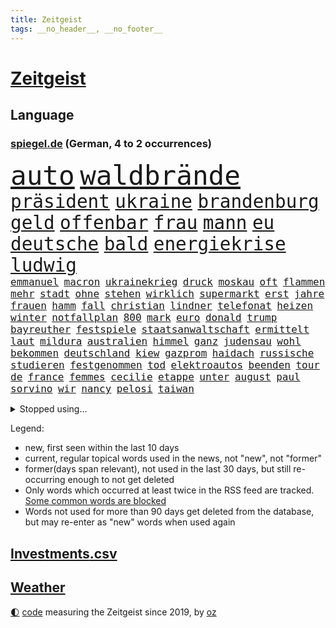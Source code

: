 ```yaml
---
title: Zeitgeist
tags: __no_header__, __no_footer__
---
```


# [Zeitgeist](https://oliz.io/zeitgeist/)

## Language

<h3><a href="https://www.spiegel.de" target="_blank">spiegel.de</a> (German, 4 to 2 occurrences)</h3>
<p style="font-family:monospace">
<span style="font-size:32pt"><a href="news_links.html#auto" class="current">auto</a></span>
<span style="font-size:32pt"><a href="news_links.html#waldbrände" class="current">waldbrände</a></span>
<br>
<span style="font-size:22pt"><a href="news_links.html#präsident" class="current">präsident</a></span>
<span style="font-size:22pt"><a href="news_links.html#ukraine" class="current">ukraine</a></span>
<span style="font-size:22pt"><a href="news_links.html#brandenburg" class="current">brandenburg</a></span>
<span style="font-size:22pt"><a href="news_links.html#geld" class="current">geld</a></span>
<span style="font-size:22pt"><a href="news_links.html#offenbar" class="current">offenbar</a></span>
<span style="font-size:22pt"><a href="news_links.html#frau" class="current">frau</a></span>
<span style="font-size:22pt"><a href="news_links.html#mann" class="current">mann</a></span>
<span style="font-size:22pt"><a href="news_links.html#eu" class="current">eu</a></span>
<span style="font-size:22pt"><a href="news_links.html#deutsche" class="current">deutsche</a></span>
<span style="font-size:22pt"><a href="news_links.html#bald" class="current">bald</a></span>
<span style="font-size:22pt"><a href="news_links.html#energiekrise" class="current">energiekrise</a></span>
<span style="font-size:22pt"><a href="news_links.html#ludwig" class="new">ludwig</a></span>
<br>
<span style="font-size:12pt"><a href="news_links.html#emmanuel" class="current">emmanuel</a></span>
<span style="font-size:12pt"><a href="news_links.html#macron" class="current">macron</a></span>
<span style="font-size:12pt"><a href="news_links.html#ukrainekrieg" class="current">ukrainekrieg</a></span>
<span style="font-size:12pt"><a href="news_links.html#druck" class="current">druck</a></span>
<span style="font-size:12pt"><a href="news_links.html#moskau" class="current">moskau</a></span>
<span style="font-size:12pt"><a href="news_links.html#oft" class="current">oft</a></span>
<span style="font-size:12pt"><a href="news_links.html#flammen" class="current">flammen</a></span>
<span style="font-size:12pt"><a href="news_links.html#mehr" class="current">mehr</a></span>
<span style="font-size:12pt"><a href="news_links.html#stadt" class="current">stadt</a></span>
<span style="font-size:12pt"><a href="news_links.html#ohne" class="current">ohne</a></span>
<span style="font-size:12pt"><a href="news_links.html#stehen" class="current">stehen</a></span>
<span style="font-size:12pt"><a href="news_links.html#wirklich" class="current">wirklich</a></span>
<span style="font-size:12pt"><a href="news_links.html#supermarkt" class="current">supermarkt</a></span>
<span style="font-size:12pt"><a href="news_links.html#erst" class="current">erst</a></span>
<span style="font-size:12pt"><a href="news_links.html#jahre" class="current">jahre</a></span>
<span style="font-size:12pt"><a href="news_links.html#frauen" class="current">frauen</a></span>
<span style="font-size:12pt"><a href="news_links.html#hamm" class="current">hamm</a></span>
<span style="font-size:12pt"><a href="news_links.html#fall" class="current">fall</a></span>
<span style="font-size:12pt"><a href="news_links.html#christian" class="current">christian</a></span>
<span style="font-size:12pt"><a href="news_links.html#lindner" class="current">lindner</a></span>
<span style="font-size:12pt"><a href="news_links.html#telefonat" class="current">telefonat</a></span>
<span style="font-size:12pt"><a href="news_links.html#heizen" class="current">heizen</a></span>
<span style="font-size:12pt"><a href="news_links.html#winter" class="current">winter</a></span>
<span style="font-size:12pt"><a href="news_links.html#notfallplan" class="new">notfallplan</a></span>
<span style="font-size:12pt"><a href="news_links.html#800" class="current">800</a></span>
<span style="font-size:12pt"><a href="news_links.html#mark" class="current">mark</a></span>
<span style="font-size:12pt"><a href="news_links.html#euro" class="current">euro</a></span>
<span style="font-size:12pt"><a href="news_links.html#donald" class="current">donald</a></span>
<span style="font-size:12pt"><a href="news_links.html#trump" class="current">trump</a></span>
<span style="font-size:12pt"><a href="news_links.html#bayreuther" class="new">bayreuther</a></span>
<span style="font-size:12pt"><a href="news_links.html#festspiele" class="current">festspiele</a></span>
<span style="font-size:12pt"><a href="news_links.html#staatsanwaltschaft" class="current">staatsanwaltschaft</a></span>
<span style="font-size:12pt"><a href="news_links.html#ermittelt" class="current">ermittelt</a></span>
<span style="font-size:12pt"><a href="news_links.html#laut" class="current">laut</a></span>
<span style="font-size:12pt"><a href="news_links.html#mildura" class="new">mildura</a></span>
<span style="font-size:12pt"><a href="news_links.html#australien" class="current">australien</a></span>
<span style="font-size:12pt"><a href="news_links.html#himmel" class="current">himmel</a></span>
<span style="font-size:12pt"><a href="news_links.html#ganz" class="current">ganz</a></span>
<span style="font-size:12pt"><a href="news_links.html#judensau" class="current">judensau</a></span>
<span style="font-size:12pt"><a href="news_links.html#wohl" class="current">wohl</a></span>
<span style="font-size:12pt"><a href="news_links.html#bekommen" class="current">bekommen</a></span>
<span style="font-size:12pt"><a href="news_links.html#deutschland" class="current">deutschland</a></span>
<span style="font-size:12pt"><a href="news_links.html#kiew" class="current">kiew</a></span>
<span style="font-size:12pt"><a href="news_links.html#gazprom" class="current">gazprom</a></span>
<span style="font-size:12pt"><a href="news_links.html#haidach" class="new">haidach</a></span>
<span style="font-size:12pt"><a href="news_links.html#russische" class="current">russische</a></span>
<span style="font-size:12pt"><a href="news_links.html#studieren" class="new">studieren</a></span>
<span style="font-size:12pt"><a href="news_links.html#festgenommen" class="current">festgenommen</a></span>
<span style="font-size:12pt"><a href="news_links.html#tod" class="current">tod</a></span>
<span style="font-size:12pt"><a href="news_links.html#elektroautos" class="current">elektroautos</a></span>
<span style="font-size:12pt"><a href="news_links.html#beenden" class="current">beenden</a></span>
<span style="font-size:12pt"><a href="news_links.html#tour" class="current">tour</a></span>
<span style="font-size:12pt"><a href="news_links.html#de" class="current">de</a></span>
<span style="font-size:12pt"><a href="news_links.html#france" class="current">france</a></span>
<span style="font-size:12pt"><a href="news_links.html#femmes" class="new">femmes</a></span>
<span style="font-size:12pt"><a href="news_links.html#cecilie" class="new">cecilie</a></span>
<span style="font-size:12pt"><a href="news_links.html#etappe" class="current">etappe</a></span>
<span style="font-size:12pt"><a href="news_links.html#unter" class="current">unter</a></span>
<span style="font-size:12pt"><a href="news_links.html#august" class="current">august</a></span>
<span style="font-size:12pt"><a href="news_links.html#paul" class="current">paul</a></span>
<span style="font-size:12pt"><a href="news_links.html#sorvino" class="new">sorvino</a></span>
<span style="font-size:12pt"><a href="news_links.html#wir" class="current">wir</a></span>
<span style="font-size:12pt"><a href="news_links.html#nancy" class="current">nancy</a></span>
<span style="font-size:12pt"><a href="news_links.html#pelosi" class="current">pelosi</a></span>
<span style="font-size:12pt"><a href="news_links.html#taiwan" class="current">taiwan</a></span>
</p>
<details>
<summary>Stopped using...</summary>
<p class="former" style="font-size:12pt">
bayerische(642) beschreibt(642) sarscov2(642) vergeben(642) arm(641) bisherige(641) versorgt(641) betroffene(640) blicken(640) konzernchef(640) strafen(640) wiederwahl(640) berichterstattung(639) bewertet(639) coronaimpfstoffe(639) coronatote(639) infektionszahlen(639) krank(639) verlegt(639) versehentlich(639) bedrohung(638) briten(638) einwohner(638) gekostet(638) gerechtigkeit(638) liege(638) müller(638) positive(638) punkte(638) rainer(638) scheiterte(638) untersuchungen(638) weltkrieg(638) wenden(638) beschimpft(637) beteiligten(637) erheblich(637) erstaunlich(637) figuren(637) hinterher(637) reich(637) standort(637) aufmerksamkeit(636) belarussischen(636) blickt(636) korruption(636) mag(636) san(636) signal(636) anspruch(635) dienen(635) eindruck(635) gesundheitlichen(635) klein(635) klingbeil(635) lars(635) schaltet(635) spdpolitikerin(635) tempo(635) unternehmer(635) argumente(634) ehren(634) klaren(634) nutzte(634) reformen(634) schmidt(634) südkorea(634) tötung(634) verschwunden(634) verteidigungsministerium(634) zehntausende(634) alexej(633) arbeiter(633) kardinal(633) kochen(633) monatelang(633) offensive(633) vorsitzenden(633) anerkennung(632) davor(632) hinnehmen(632) optimistisch(632) trieb(632) unserer(632) warnte(632) ermitteln(631) historische(631) unterricht(631) verlierer(631) wochenlang(631) drohungen(630) gespalten(630) hans(630) historisch(630) kieler(630) mathias(630) pariser(630) rat(630) spieltag(630) verpassen(630) werder(630) ökonom(630) anschließend(629) ermittlern(629) islamistischen(629) mauer(629) netanyahu(629) null(629) sächsischen(629) vergessen(629) 1500(628) 31(628) beziehungen(628) herzogin(628) machthaber(628) modell(628) märchen(628) philipp(628) umstrittenes(628) zugelassen(628) anlass(627) blieben(627) experte(627) getrennt(627) grünheide(627) hubertus(627) nahezu(627) 2030(626) bitcoin(626) freie(626) heimlich(626) trauen(626) vorstoß(626) zuversichtlich(626) spekuliert(625) steckte(625) kryptowährung(624) lernt(624) präsidentin(624) aufnahme(623) frust(623) vierten(623) alarmiert(622) dürfe(622) fit(622) verteidigen(622) pünktlich(621) besondere(620) überleben(620) schaffte(619) alice(618) erwachsene(618) fortgesetzt(618) mieten(618) sozialdemokraten(618) gefangene(617) küstenwache(617) provokation(617) status(617) auftritte(616) nordkorea(616) un(616) solange(615) varianten(615) frisch(614) heftiger(614) immerhin(613) gefälschte(612) kunstwerk(611) verwickelt(611) wandel(610) familienberater(609) münster(609) orten(609) psychisch(609) aufgetaucht(608) ministerien(607) schneider(607) unzufrieden(607) whatsapp(607) empfehlung(605) folter(605) gefühl(605) erweist(604) songs(604) hackerangriff(603) justin(603) kindheit(603) popstar(603) sprachen(603) wirbel(603) abgeschlossen(602) stimmten(602) teilt(602) 36(599) verpasste(594) impfpflicht(592) staatlichen(592) 91(591) identität(591) massaker(591) ära(590) normalerweise(588) mittelpunkt(587) entspannt(585) missbrauchs(582) ausgetragen(579) spacex(578) coronafolgen(577) hitler(574) mängel(573) gelangt(571) entführt(570) erzieher(569) rückte(569) schiffe(565) 15jährige(557) woelki(557) bundestagsabgeordnete(554) mangelnde(546) umbau(543) heimatland(534) geheimen(524) singen(516) unwahrscheinlich(510) skandale(504) unverletzt(499) josef(498) rückgang(498) militärjunta(495) kleinstadt(494) kryptowährungen(492) todesursache(490) bischof(487) politikern(472) konservative(471) strecken(469) belgische(459) ermittlungsverfahren(458) rechnung(440) nötigen(439) mindeststeuer(438) komme(433) afghanischen(432) lediglich(422) absolute(409) dorthin(408) psyche(406) meilenstein(404) parlamentswahlen(399) vorsicht(393) 01(388) entsorgt(382) indigene(382) traditionelle(381) stehe(377) hollywoodstar(372) ausgabe(367) partnerschaft(365) cup(364) stockt(364) kolumnistin(359) eröffnen(358) verbunden(358) georgien(356) technischen(348) landsleute(347) kleinkinder(346) 1994(343) voelchert(343) weibliche(341) ioc(338) kuriose(333) halfen(332) umkämpften(331) bemerkbar(330) bundesbehörde(330) moritz(326) rätselhafte(324) genervt(323) grand(319) längste(317) zwölfjähriger(313) flüchtende(312) verstecken(311) nouripour(309) omid(309) zorn(309) schlafen(306) kanadische(305) zeitungsbericht(304) böse(303) staatsbesuch(301) tränengas(301) operationen(300) stufe(299) milch(297) anhörung(296) staatsanwalt(296) geburtstagsfeier(295) koalitionsvertrag(294) royals(293) geständnis(292) hoffmann(290) wiederholung(289) unerwünschte(288) lka(287) boss(286) nfl(286) heimen(284) immobilie(281) kremlsprecher(281) mr(281) südkoreas(280) augenhöhe(278) daniil(278) psychologie(277) vorsitz(274) annulliert(273) briefe(273) beratungen(271) sozialer(269) ruhestand(268) bahnen(265) kongo(265) spezielle(265) wichtiges(263) bewerten(262) lauter(260) kalkül(259) uskongress(259) eingefroren(258) erzeugerpreise(258) grauen(255) comedian(254) magazin(251) damaligen(248) mahnen(247) renaissance(247) aufpassen(245) engere(245) schülerin(245) traditionell(243) credit(242) hafenstadt(242) drogenhandel(241) kräftigen(241) meldungen(241) optionen(241) bekannteste(240) schränken(240) versuche(240) fotografin(238) immobilienbesitzer(238) mehrmals(238) cheftrainer(237) gestört(237) milliardäre(236) nutzung(236) 77(235) aufarbeiten(235) deniz(234) yücel(234) vorgesehen(233) gestiegene(231) todesstrafe(230) trip(230) gemälde(229) kentucky(229) viermal(227) wahr(227) gesteckt(226) qualität(226) griffen(225) quarterback(224) dutzenden(223) plattformen(223) robben(223) wachstumsprognose(223) formel1saison(222) bundesparteitag(220) beratung(219) beeindruckt(218) halte(218) verwüstung(218) einfacher(216) haag(215) swift(215) thesen(215) maßgeblich(210) 1995(208) erschütternd(208) nordische(208) passagieren(208) wecken(208) felder(207) mondes(207) fdpminister(206) senior(206) erfurter(205) mittendrin(203) impfpässe(202) öffentlichrechtlichen(202) geiger(201) marina(200) bundestages(198) frühe(197) klettern(197) 65jähriger(196) alarmierend(196) kraftwerk(196) bafög(195) beschränken(194) klara(192) viren(192) ungleich(191) melbourne(190) persönlichkeit(190) bat(187) militärbündnis(187) 270(186) balkan(184) kitas(184) allzu(182) abhalten(181) kriegsschiffe(181) abstandsregeln(179) kaczyński(179) zerfallen(179) geistig(177) 1996(176) spätere(175) verabreden(175) dwd(174) erzbistum(174) play(174) rheinlandpfälzische(174) zählte(174) geplatzt(173) erweitert(172) petersburg(171) sankt(171) berichteten(170) bridge(170) spaltung(169) nahrungsmittel(168) stadtverwaltung(168) verbrechern(168) guantanamo(167) abgerissen(166) beyoncé(165) parteiführung(164) wehrdienst(164) unterscheiden(163) verschwindet(163) kambodscha(162) litauens(162) wagt(162) kirill(161) vergleichsweise(161) 57jährigen(160) erneuert(160) algerien(159) genozid(159) tunesien(158) weltgrößte(158) gastbeitrag(157) texanischen(157) eindhoven(156) energiekonzerns(156) prorussischen(156) unionspolitiker(156) bewahren(155) pen(155) veto(155) datum(154) campen(153) handballer(153) washingtons(153) westens(153) natogeneralsekretär(152) unangemeldeten(152) überraschungen(152) bekanntgegeben(151) wahrnehmung(151) joggen(150) konsequent(150) eishockeyteam(149) brüder(148) eubehörde(147) geltend(147) schnitten(147) topform(147) hut(146) ruhen(146) verantwortlichen(146) aufhören(144) einlegen(144) nordseeküste(144) lächerlich(143) niederlegen(142) warme(142) kusel(141) klug(140) nizza(140) drach(139) leak(139) reemtsmaentführer(139) stammen(139) usbundesstaaten(139) kylian(138) mbappé(138) schülern(138) 98(137) abgeschafft(137) geistliche(137) absagen(136) abseits(136) jener(136) parlamentswahl(136) schuster(136) tui(136) hörten(135) zugesagt(135) dreijährige(134) rené(134) schwanken(134) soziologin(134) vorkommen(134) böhmermann(132) spdchef(132) misstrauisch(131) nordkoreanische(131) eingelegt(130) fragwürdigen(130) straßburg(130) drohender(129) errichtung(129) samt(129) abschnitt(128) leuten(128) riechen(128) werbeverbot(128) wirtschaftsweise(128) benötigten(127) verseucht(127) 170(126) verblüfft(126) bewegungen(125) insidern(125) verdirbt(125) ausstattung(124) befruchtung(123) miami(123) weitem(123) nass(122) contest(121) eurovision(121) überarbeitet(121) bahnt(120) mais(120) sperre(120) zäsur(120) boom(119) freizeitpark(119) sanktioniert(119) schwache(119) bevorstehende(117) charkiw(117) lieferstopp(117) lebe(116) omikronsubtyp(116) rennställe(116) risse(116) geringere(115) talfahrt(114) championsleaguefinale(113) eubeitritt(113) fighters(113) foo(113) nebenbei(113) olympiagold(113) esc(112) zeitenwende(112) darstellungen(111) gewerkschafter(111) jusochefin(111) nuklearen(111) staatssender(111) evakuierung(110) nordamerika(110) großstadt(109) teslawerk(109) jüngster(108) ölkonzern(108) blockade(106) freiwilligen(106) moldau(106) eugipfel(105) modern(105) spritpreise(105) günstige(104) patriarch(104) belgrad(103) speziellen(103) gefangenen(102) geschäftsleute(102) tenniskarriere(102) umfasst(102) infektionsschutzgesetzes(101) mykolajiw(101) schul(101) tätig(101) weltmeisters(101) wiener(101) bankkonto(100) gaststätten(100) nico(100) tennisturnier(100) zweifelhaft(100) co2emissionen(99) unterhalten(99) abgeschoben(98) agentur(98) arkansas(97) ausgegeben(97) zusammenleben(97) brillierte(96) großmacht(96) kriegsführung(96) petr(96) steigern(96) tvjournalistin(96) verschlechtern(96) ansturm(95) aufkommt(95) besatzer(95) drake(95) beben(94) vorschriften(94) south(93) bewegte(92) dlrg(92) günstigsten(92) zurückhaltend(92) bundesfinanzhof(91) erlauben(91) hiesige(91) instrumente(91) kanzlerschaft(91) lafontaine(91) notfallplans(91) stalin(91) 2200(90) 24jähriger(90) abgeriegelt(90) abscheulich(90) ausrufen(90) energieminister(90) hbo(90) registrierte(90) finanzierten(89) erhalt(88) feiernder(88) gleitschirmflieger(88) penzentrum(88) publizistin(88) relativiert(88) sound(88) talent(88) telefonate(88) zwangsheirat(88) bauernverband(87) diesjährige(87) basketballer(86) erdgaspipeline(86) kräften(86) nationaltorhüter(86) neuneuroticket(86) südlichen(86) 260000(85) abhängen(85) ansteckungen(85) behinderten(85) dystopie(85) gesundheitlich(85) kritischer(85) markiert(85) vermeldet(85) überforderte(85) begab(84) erfasste(84) georgischen(84) gerichtsverfahren(84) kläger(84) natürliche(84) ungewissen(84) 48(83) anzunehmen(83) coronasommer(83) ideologie(83) phil(83) umsteigen(83) altersgruppe(82) entsprechend(82) immunologe(82) kompensieren(82) sparkassen(82) staatsballett(82) zweifelhafte(82) ernste(81) freihandelsabkommen(81) garzweiler(81) israelischer(81) maximale(81) mordprozess(81) parks(81) verleihen(81) zahn(81) beliebtesten(80) praktische(80) stop(80) emails(79) gebietsgewinne(79) gehirntumor(79) lukas(79) terrorgruppe(79) 99(78) bafögreform(78) bedarfssätze(78) cafés(78) elternfreibeträge(78) wohnpauschale(78) agenten(77) autohersteller(77) belegschaft(77) kiewreise(77) stillgelegten(77) dokumentierte(76) eröffnungsspiel(76) interessant(76) tochterfirmen(76) darknet(75) fragezeichen(75) meistern(75) nachtclub(75) rivalität(75) trommeln(75) vermisster(75) blanker(74) losgehen(74) verkürzte(74) alkoholisiert(73) bauteile(73) effekte(73) nicolas(73) umkämpft(73) zündet(73) anstecken(72) janine(72) legoland(72) lieferschwierigkeiten(72) spritsteuern(72) voneinander(72) absenkung(71) fing(71) jaroslaw(71) kommender(71) nachgefragt(71) pc(71) regieren(71) wissler(71) demokratien(70) empfinden(70) marderschützenpanzer(70) nachlässigkeit(70) steuersenkung(70) umstände(70) usbürger(70) basketballliga(69) einwohnern(69) gully(69) kompensiert(69) usgeheimdienste(69) affe(68) berlinderby(68) justice(68) korrektur(68) mietwagen(68) rennfahrer(68) überführen(68) franken(67) hagelte(67) 41jährige(66) bleib(66) habecks(66) populären(66) täglichen(66) verärgern(66) zentrale(66) fortbestand(65) mannheim(65) perfekte(65) privatkunden(65) umweltkatastrophe(65) versöhnung(65) verärgert(65) benannte(64) benannten(64) blockierte(64) eingewiesen(64) gekentert(64) industriestaaten(64) terrorakt(64) verhängnis(64) biodiversität(63) fia(63) isar(63) rückhalt(63) di(62) finsternis(62) frederike(62) möhlmann(62) verschanzen(62) besonderer(61) gefallener(61) jakarta(61) jubel(61) pulverfass(61) sinkender(61) szenario(61) vorzurücken(61) enkel(60) lautet(60) panda(60) vorhat(60) gebrauchte(59) positionieren(59) sinkenden(59) vertagt(59) verteilte(59) abgezockte(58) ba5(58) bielefelder(58) dieb(58) eumitgliedstaaten(58) ingo(58) insolventen(58) isoliert(58) jüngeres(58) katalonien(58) mia(58) miller(58) stellantis(58) südukraine(58) verspätung(58) willemalexander(58) yellen(58) zöllen(58) hauskauf(57) heißeste(57) kletterte(57) colorado(56) delegierten(56) finalserie(56) göttingen(56) inwiefern(56) m/w/d(56) systematische(56) wahlbeteiligung(56) zuständen(56) cage(55) demselben(55) herausfinden(55) katie(55) privatleute(55) thw(55) bäcker(54) gewaltbereite(54) handele(54) korruptionsaffäre(54) münchens(54) rechtsaußen(54) sackt(54) spree(54) whyte(54) ökologischen(54) birgt(53) enteignung(53) lehre(53) netzagenturchef(53) vermessung(53) westdeutschland(53) zurückgelassen(53) betrunkene(52) gerichtshofs(52) korrigieren(52) merken(52) mohammeds(52) schwäbisch(52) warfen(52) hilaire(51) ju(51) laurent(51) prüfer(51) verfassungswidrig(51) wirkungslos(51) übervolles(51) basketball(50) beträchtlichen(50) bieber(50) billigtouristen(50) einzuschränken(50) handelsbeginn(50) politisches(50) atomwaffenfähige(49) buffett(49) ideenklau(49) jeanluc(49) konzerte(49) mélenchon(49) starinvestor(49) warren(49) abraham(48) existenzangst(48) feuern(48) kolleg(48) schont(48) anpassen(47) ausgebildet(47) bono(47) korrektheit(47) nazideutschland(47) psychischer(47) rebellieren(47) staatenverbund(47) wuppertal(47) dave(46) passagen(46) regierungsbildung(46) tarifeinigung(46) berühmtes(45) diskriminiert(45) millionenpublikum(45) tankstelle(45) traktor(45) wochenenden(45) überfälle(45) 16jährigen(44) 219a(44) höchst(44) paragraf(44) ubahn(44) wahlsieg(44) weigert(44) werbeverbots(44) kalush(43) love(43) orchestra(43) reporterin(43) sicherungsverwahrung(43) verarbeitung(43) abertausende(42) ergattert(42) mccartney(42) polizistenmorde(42) series(42) talk(42) dürren(41) hilflose(41) ignatova(41) immobilienunternehmen(41) onecoin(41) platzieren(41) pässe(41) ruja(41) sonys(41) toll(41) usjustizministerium(41) 108(40) beitrittskandidat(40) bhakdi(40) olympiaaus(40) peskow(40) stürmerstar(40) sucharit(40) thronfolger(40) 1961(39) clan(39) homosexuelle(39) eukandidatenstatus(38) mickelson(38) olli(38) starkgemacht(38) burkinis(37) getreideexport(37) golfserie(37) grenoble(37) handgreiflich(37) haushaltsausschuss(37) mutig(37) rodrigo(37) schulz(37) stanley(37) vorgängers(37) väter(37) zinswende(37) zugausfälle(37) diejenigen(36) methoden(36) männlich(36) nachbesserungen(36) radikalisierung(36) regimes(36) ascot(35) bistum(35) dance(35) oklahoma(35) schlägereien(35) sportprofis(35) staatskonzerns(35) verdachtsfälle(35) bundesligasaison(34) burkini(34) erfinden(34) erhöhtes(34) gremiums(34) sitze(34) sommerwetter(34) biosprit(33) jeher(33) parteivorsitzender(33) schirdewan(33) umwelthilfe(33) verhaftung(33) abgelegenen(32) internes(32) katastrophenfall(32) prince(32) stärksten(32) amokläufer(31) anwältin(31) dow(31) drohendem(31) erdoğans(31) exzessiv(31) joel(31) kasachen(31) matchball(31) paragleiter(31) unterlegenen(31) xinjiang(31) yorks(31) besseren(30) geleakte(30) geringes(30) hobbys(30) ulm(30) handgranaten(29) schimpft(29) 53(28) eiland(28) grundschule(28) kampfmittelräumdienst(28) machtkampf(28) spektakulärste(28) vizepräsidenten(28) beschlagnahmung(27) hab(27) lehrervertreter(27) löschte(27) republikanischer(27) seider(27) sendete(27) struktur(27) übung(27) anlegern(26) antisemitischer(26) donau(26) geschehnisse(26) getauscht(26) mächtiger(26) reflektiert(26) volle(26) kleinkindern(25) wohnmobil(25) achtjähriger(24) auszeichnungen(24) hinzunehmen(24) kartell(24) schwarzgrünen(24) vorbeifahrende(24) überspringen(24) gustavo(23) linker(23) niedrigzinsen(23) nszeit(23) petro(23) rotenburg(23) wümme(23) abschiebeflüge(22) einkommensverlusten(22) garmisch(22) googles(22) kryptobetrug(22) paraguay(22) wirtschaftsforum(22) zulassen(22) lenkt(21) spacey(21) angehörigen(20) erschwinglich(20) gerüchten(20) prompt(20) prämien(20) putsch(20) strippenzieher(20) trainerkarriere(20) bahnchaos(19) europaleaguesieger(19) liverpoolfans(19) prix(19) kolleginnen(18) sonderrechte(18) stöhr(18) älter(18) überflug(18) berufsalltag(17) fressen(17) opferzahlen(17) serbiens(17) weidel(17) anlauf(16) pakete(16) sanktionspolitik(16) abrupt(15) bergung(15) exbundeswehrsoldaten(15) illusion(15) meldeportal(15) naturschützer(15) richtiges(15) bahnmitarbeiter(14) durststrecke(14) einheimische(14) unterhält(14) bergnot(13) brad(13) frontbesuch(13) helfe(13) kaufangebot(13) kosovo(13) lockte(13) vilnius(13) wembley(13) überzeugte(13) fashion(12) formsache(12) kuratoren(12) barley(11) bär(11) büßt(11) ersthelfer(11) katarina(11) mineralölkonzerne(11) töteten(11) wiederbelebung(11) zinsanstieg(11)
</p>
</details>
<p>Legend:
<ul>
<li><span class="new">new</span>, first seen within the last 10 days</li>
<li><span class="current">current</span>, regular topical words used in the news, not "new", not "former"</li>
<li><span class="former">former(days span relevant)</span>, not used in the last 30 days, but still re-occurring enough to not get deleted</li>
<li>Only words which occurred at least twice in the RSS feed are tracked. <a href="language/filters.py">Some common words are blocked</a></li>
<li>Words not used for more than 90 days get deleted from the database, but may re-enter as "new" words when used again</li>
</ul>
</p>

## [Investments](investments.html)[.csv](investments.csv)

## [Weather](weather.html)

<footer>
<a href="javascript:toggleTheme()" class="nav">🌓</a>
<a href="https://github.com/ooz/zeitgeist">code</a> measuring the Zeitgeist since 2019, by <a href="https://oliz.io">oz</a>
</footer>

